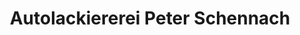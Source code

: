 ---
title: "Autolackiererei Peter Schennach"
url: /gelnhausen/autolackiererei-peter-schennach/
shop: Autowerkstatt
---